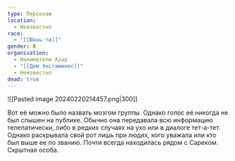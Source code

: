 ```yaml
---
type: Персонаж
location:
  - Неизвестно
race:
  - "[[Юань-ти]]"
gender: Ж
organisation:
  - Наниматели Азар
  - "[[Дом Экстаминос]]"
  - Неизвестно
dead: true
---
```

![[Pasted image 20240220214457.png|300]]

Вот её можно было назвать мозгом группы. Однако голос её никогда не был слышен на публике. Обычно она передавала всю информацию телепатически, либо в редких случаях на ухо или в диалоге тет-а-тет. Однако раскрывала свой рот лишь при людях, кого уважала или кто был выше ее по званию.
Почти всегда находилась рядом с Сареком.
Скрытная особа.